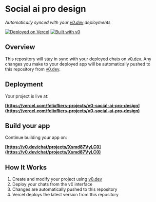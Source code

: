 # Social ai pro design

*Automatically synced with your [v0.dev](https://v0.dev) deployments*

[![Deployed on Vercel](https://img.shields.io/badge/Deployed%20on-Vercel-black?style=for-the-badge&logo=vercel)](https://vercel.com/felixfliers-projects/v0-social-ai-pro-design)
[![Built with v0](https://img.shields.io/badge/Built%20with-v0.dev-black?style=for-the-badge)](https://v0.dev/chat/projects/Xsmd87VyLC0)

## Overview

This repository will stay in sync with your deployed chats on [v0.dev](https://v0.dev).
Any changes you make to your deployed app will be automatically pushed to this repository from [v0.dev](https://v0.dev).

## Deployment

Your project is live at:

**[https://vercel.com/felixfliers-projects/v0-social-ai-pro-design](https://vercel.com/felixfliers-projects/v0-social-ai-pro-design)**

## Build your app

Continue building your app on:

**[https://v0.dev/chat/projects/Xsmd87VyLC0](https://v0.dev/chat/projects/Xsmd87VyLC0)**

## How It Works

1. Create and modify your project using [v0.dev](https://v0.dev)
2. Deploy your chats from the v0 interface
3. Changes are automatically pushed to this repository
4. Vercel deploys the latest version from this repository